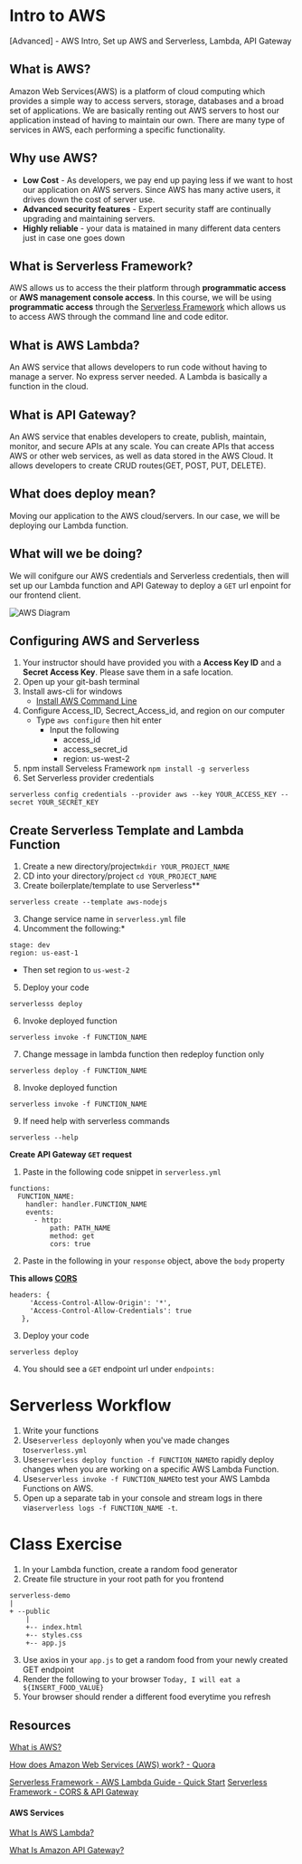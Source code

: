 # Intro to AWS
[Advanced] - AWS Intro, Set up AWS and Serverless, Lambda, API Gateway

## What is AWS?
Amazon Web Services(AWS) is a platform of cloud computing which provides a simple way to access servers, storage, databases and a broad set of applications. We are basically renting out AWS servers to host our application instead of having to maintain our own. There are many type of services in AWS, each performing a specific functionality.

## Why use AWS?
- **Low Cost** - As developers, we pay end up paying less if we want to host our application on AWS servers. Since AWS has many active users, it drives down the cost of server use. 
- **Advanced security features** - Expert security staff are continually upgrading and maintaining servers. 
- **Highly reliable** - your data is matained in many different data centers just in case one goes down

## What is Serverless Framework?
AWS allows us to access the their platform through **programmatic access** or **AWS management console access**. In this course, we will be using **programmatic access** through the [Serverless Framework](https://serverless.com/) which allows us to access AWS through the command line and code editor.  

## What is AWS Lambda?
An AWS service that allows developers to run code without having to manage a server. No express server needed. A Lambda is basically a function in the cloud. 

## What is API Gateway?
An AWS service that enables developers to create, publish, maintain, monitor, and secure APIs at any scale. You can create APIs that access AWS or other web services, as well as data stored in the AWS Cloud. It allows developers to create CRUD routes(GET, POST, PUT, DELETE).

## What does deploy mean?
Moving our application to the AWS cloud/servers. In our case, we will be deploying our Lambda function. 

## What will we be doing?
We will conifgure our AWS credentials and Serverless credentials, then will set up our Lambda function and API Gateway to deploy a `GET` url enpoint for our frontend client. 

![AWS Diagram](https://i.imgur.com/Qi61WFf.png)

## Configuring AWS and Serverless

1. Your instructor should have provided you with a **Access Key ID** and a **Secret Access Key**. Please save them in a safe location.
2. Open up your git-bash terminal
3. Install aws-cli for windows 
    - [Install AWS Command Line](https://docs.aws.amazon.com/cli/latest/userguide/awscli-install-windows.html)
3. Configure Access_ID, Secrect_Access_id, and region on our computer
    - Type `aws configure` then hit enter
      - Input the following 
        - access_id 
        - access_secret_id
        - region: us-west-2
5. npm install Serveless Framework `npm install -g serverless`
6. Set Serverless provider credentials
  ```
  serverless config credentials --provider aws --key YOUR_ACCESS_KEY --secret YOUR_SECRET_KEY
  ```
  
## Create Serverless Template and Lambda Function
1. Create a new directory/project`mkdir YOUR_PROJECT_NAME`
2. CD into your directory/project `cd YOUR_PROJECT_NAME`
3. Create boilerplate/template to use Serverless**
```
serverless create --template aws-nodejs
```
3. Change service name in `serverless.yml` file
4. Uncomment the following:* 
```
stage: dev
region: us-east-1
```
  - Then set region to `us-west-2`
5. Deploy your code
```
serverlesss deploy
```
6. Invoke deployed function
```
serverless invoke -f FUNCTION_NAME 
```
7. Change message in lambda function then redeploy function only
```
serverless deploy -f FUNCTION_NAME
```
8. Invoke deployed function
```
serverless invoke -f FUNCTION_NAME 
```
9. If need help with serverless commands
```
serverless --help
```
**Create API Gateway `GET` request**
1. Paste in the following code snippet in `serverless.yml`
```
functions:
  FUNCTION_NAME:
    handler: handler.FUNCTION_NAME
    events:
      - http:
          path: PATH_NAME
          method: get
          cors: true
 ```
 2. Paste in the following in your `response` object, above the `body` property
 
 **This allows [CORS](https://developer.mozilla.org/en-US/docs/Web/HTTP/CORS)**
 ```
 headers: {
      'Access-Control-Allow-Origin': '*',
      'Access-Control-Allow-Credentials': true
    },
 ```
 3. Deploy your code
 ```
 serverless deploy
 ```
 4. You should see a `GET` endpoint url under `endpoints:`

# Serverless Workflow
1. Write your functions
2. Use`serverless deploy`only when you've made changes to`serverless.yml`
3. Use`serverless deploy function -f FUNCTION_NAME`to rapidly deploy changes when you are working on a specific AWS Lambda Function.
4. Use`serverless invoke -f FUNCTION_NAME`to test your AWS Lambda Functions on AWS.
5. Open up a separate tab in your console and stream logs in there via`serverless logs -f FUNCTION_NAME -t`.

# Class Exercise
1. In your Lambda function, create a random food generator
2. Create file structure in your root path for you frontend
```
serverless-demo
|
+ --public
    |
    +-- index.html
    +-- styles.css
    +-- app.js
```
3. Use axios in your `app.js` to get a random food from your newly created GET endpoint
4. Render the following to your browser `Today, I will eat a ${INSERT_FOOD_VALUE}`
5. Your browser should render a different food everytime you refresh

## Resources
[What is AWS?](https://aws.amazon.com/what-is-aws/)

[How does Amazon Web Services (AWS) work? - Quora](https://www.quora.com/How-does-Amazon-Web-Services-AWS-work)

[Serverless Framework - AWS Lambda Guide - Quick Start](https://serverless.com/framework/docs/providers/aws/guide/quick-start/)
[Serverless Framework - CORS & API Gateway](https://serverless.com/blog/cors-api-gateway-survival-guide/)

#### AWS Services
[What Is AWS Lambda?](https://docs.aws.amazon.com/lambda/latest/dg/welcome.html)

[What Is Amazon API Gateway?](https://docs.aws.amazon.com/apigateway/latest/developerguide/welcome.html)
